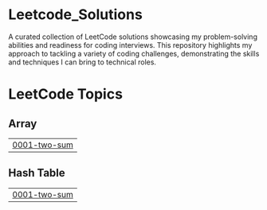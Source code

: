 # Leetcode_Solutions
A curated collection of LeetCode solutions showcasing my problem-solving abilities and readiness for coding interviews. This repository highlights my approach to tackling a variety of coding challenges, demonstrating the skills and techniques I can bring to technical roles.

<!---LeetCode Topics Start-->
# LeetCode Topics
## Array
|  |
| ------- |
| [0001-two-sum](https://github.com/sprasadhpy/Leetcode_Solutions/tree/master/0001-two-sum) |
## Hash Table
|  |
| ------- |
| [0001-two-sum](https://github.com/sprasadhpy/Leetcode_Solutions/tree/master/0001-two-sum) |
<!---LeetCode Topics End-->
